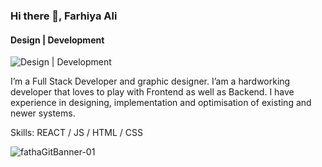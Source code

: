 ### Hi there 👋, Farhiya Ali
#### Design | Development 
![Design | Development ](![fathaGitBanner-01](https://user-images.githubusercontent.com/54309710/102713181-83600d00-42c6-11eb-81a3-54e972a2095b.png))

I’m a Full Stack Developer and graphic designer. I’am a hardworking developer that loves to play with Frontend as well as Backend. I have experience in designing, implementation and optimisation of existing and newer systems.

Skills: REACT / JS / HTML / CSS

![fathaGitBanner-01](https://user-images.githubusercontent.com/54309710/102713224-d20da700-42c6-11eb-97e5-984804974338.png)
